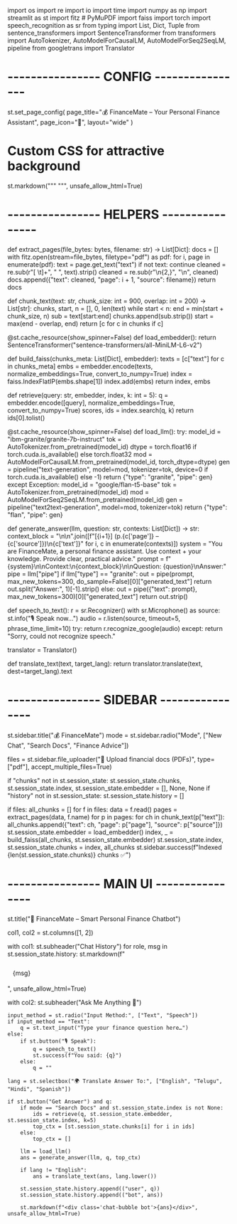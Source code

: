 import os
import re
import io
import time
import numpy as np
import streamlit as st
import fitz  # PyMuPDF
import faiss
import torch
import speech_recognition as sr
from typing import List, Dict, Tuple
from sentence_transformers import SentenceTransformer
from transformers import AutoTokenizer, AutoModelForCausalLM, AutoModelForSeq2SeqLM, pipeline
from googletrans import Translator

# ---------------- CONFIG ---------------- #
st.set_page_config(
    page_title="💰 FinanceMate – Your Personal Finance Assistant",
    page_icon="💸",
    layout="wide"
)

# Custom CSS for attractive background
st.markdown("""
    <style>
    .stApp {
        background: linear-gradient(120deg, #0f2027, #203a43, #2c5364);
        color: white;
    }
    .chat-bubble {
        padding: 12px;
        border-radius: 12px;
        margin: 6px 0;
    }
    .user {background: #4CAF50; text-align: right;}
    .bot {background: #1E90FF; text-align: left;}
    </style>
""", unsafe_allow_html=True)

# ---------------- HELPERS ---------------- #
def extract_pages(file_bytes: bytes, filename: str) -> List[Dict]:
    docs = []
    with fitz.open(stream=file_bytes, filetype="pdf") as pdf:
        for i, page in enumerate(pdf):
            text = page.get_text("text")
            if not text:
                continue
            cleaned = re.sub(r"[ \t]+", " ", text).strip()
            cleaned = re.sub(r"\n{2,}", "\n", cleaned)
            docs.append({"text": cleaned, "page": i + 1, "source": filename})
    return docs

def chunk_text(text: str, chunk_size: int = 900, overlap: int = 200) -> List[str]:
    chunks, start, n = [], 0, len(text)
    while start < n:
        end = min(start + chunk_size, n)
        sub = text[start:end]
        chunks.append(sub.strip())
        start = max(end - overlap, end)
    return [c for c in chunks if c]

@st.cache_resource(show_spinner=False)
def load_embedder():
    return SentenceTransformer("sentence-transformers/all-MiniLM-L6-v2")

def build_faiss(chunks_meta: List[Dict], embedder):
    texts = [c["text"] for c in chunks_meta]
    embs = embedder.encode(texts, normalize_embeddings=True, convert_to_numpy=True)
    index = faiss.IndexFlatIP(embs.shape[1])
    index.add(embs)
    return index, embs

def retrieve(query: str, embedder, index, k: int = 5):
    q = embedder.encode([query], normalize_embeddings=True, convert_to_numpy=True)
    scores, ids = index.search(q, k)
    return ids[0].tolist()

@st.cache_resource(show_spinner=False)
def load_llm():
    try:
        model_id = "ibm-granite/granite-7b-instruct"
        tok = AutoTokenizer.from_pretrained(model_id)
        dtype = torch.float16 if torch.cuda.is_available() else torch.float32
        mod = AutoModelForCausalLM.from_pretrained(model_id, torch_dtype=dtype)
        gen = pipeline("text-generation", model=mod, tokenizer=tok, device=0 if torch.cuda.is_available() else -1)
        return {"type": "granite", "pipe": gen}
    except Exception:
        model_id = "google/flan-t5-base"
        tok = AutoTokenizer.from_pretrained(model_id)
        mod = AutoModelForSeq2SeqLM.from_pretrained(model_id)
        gen = pipeline("text2text-generation", model=mod, tokenizer=tok)
        return {"type": "flan", "pipe": gen}

def generate_answer(llm, question: str, contexts: List[Dict]) -> str:
    context_block = "\n\n".join([f"[{i+1}] (p.{c['page']} – {c['source']})\n{c['text']}" for i, c in enumerate(contexts)])
    system = "You are FinanceMate, a personal finance assistant. Use context + your knowledge. Provide clear, practical advice."
    prompt = f"{system}\n\nContext:\n{context_block}\n\nQuestion: {question}\nAnswer:"
    pipe = llm["pipe"]
    if llm["type"] == "granite":
        out = pipe(prompt, max_new_tokens=300, do_sample=False)[0]["generated_text"]
        return out.split("Answer:", 1)[-1].strip()
    else:
        out = pipe({"text": prompt}, max_new_tokens=300)[0]["generated_text"]
        return out.strip()

def speech_to_text():
    r = sr.Recognizer()
    with sr.Microphone() as source:
        st.info("🎙 Speak now…")
        audio = r.listen(source, timeout=5, phrase_time_limit=10)
    try:
        return r.recognize_google(audio)
    except:
        return "Sorry, could not recognize speech."

translator = Translator()

def translate_text(text, target_lang):
    return translator.translate(text, dest=target_lang).text

# ---------------- SIDEBAR ---------------- #
st.sidebar.title("💰 FinanceMate")
mode = st.sidebar.radio("Mode", ["New Chat", "Search Docs", "Finance Advice"])

files = st.sidebar.file_uploader("📂 Upload financial docs (PDFs)", type=["pdf"], accept_multiple_files=True)

if "chunks" not in st.session_state:
    st.session_state.chunks, st.session_state.index, st.session_state.embedder = [], None, None
if "history" not in st.session_state:
    st.session_state.history = []

if files:
    all_chunks = []
    for f in files:
        data = f.read()
        pages = extract_pages(data, f.name)
        for p in pages:
            for ch in chunk_text(p["text"]):
                all_chunks.append({"text": ch, "page": p["page"], "source": p["source"]})
    st.session_state.embedder = load_embedder()
    index, _ = build_faiss(all_chunks, st.session_state.embedder)
    st.session_state.index, st.session_state.chunks = index, all_chunks
    st.sidebar.success(f"Indexed {len(st.session_state.chunks)} chunks ✅")

# ---------------- MAIN UI ---------------- #
st.title("💸 FinanceMate – Smart Personal Finance Chatbot")

col1, col2 = st.columns([1, 2])

with col1:
    st.subheader("Chat History")
    for role, msg in st.session_state.history:
        st.markdown(f"<div class='chat-bubble {role}'>{msg}</div>", unsafe_allow_html=True)

with col2:
    st.subheader("Ask Me Anything 💬")

    input_method = st.radio("Input Method:", ["Text", "Speech"])
    if input_method == "Text":
        q = st.text_input("Type your finance question here…")
    else:
        if st.button("🎙 Speak"):
            q = speech_to_text()
            st.success(f"You said: {q}")
        else:
            q = ""

    lang = st.selectbox("🌍 Translate Answer To:", ["English", "Telugu", "Hindi", "Spanish"])

    if st.button("Get Answer") and q:
        if mode == "Search Docs" and st.session_state.index is not None:
            ids = retrieve(q, st.session_state.embedder, st.session_state.index, k=5)
            top_ctx = [st.session_state.chunks[i] for i in ids]
        else:
            top_ctx = []

        llm = load_llm()
        ans = generate_answer(llm, q, top_ctx)

        if lang != "English":
            ans = translate_text(ans, lang.lower())

        st.session_state.history.append(("user", q))
        st.session_state.history.append(("bot", ans))

        st.markdown(f"<div class='chat-bubble bot'>{ans}</div>", unsafe_allow_html=True)

